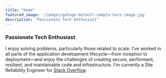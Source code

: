 ```yaml
---
title: "Home"
featured_image: '/images/gohugo-default-sample-hero-image.jpg'
description: "Passionate Tech Enthusiast"
---
```


<div class="row">
    <div class="heading-title border-short-bottom text-center p-bot-0 m-bot-0 p-top-100">
        <h3 class="text-uppercase">Passionate Tech Enthusiast</h3>
        <div class="half-txt">I enjoy solving problems, particularly those related to scale. I've worked in all parts of the application development lifecycle&mdash;from inception to deployment&mdash;and enjoy the challenges of creating secure, performant, resilient, and maintainable code and infrastructure. I'm currently a Site Reliability Engineer for <a href="https://www.stackoverflow.com" target="_blank" norel="norel" nofollow="nofollow">Stack Overflow</a>.</div>
    </div>
</div>
